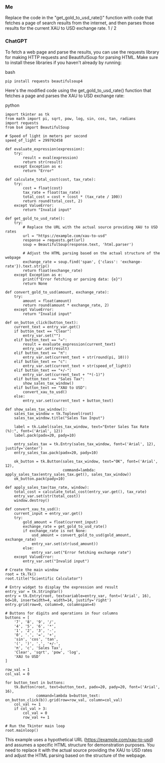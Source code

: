 ### Me
Replace the code in the "get_gold_to_usd_rate()" function with code that fetches a page of search results from the internet, and then parses those results for the current XAU to USD exchange rate.
1 / 2

### ChatGPT

To fetch a web page and parse the results, you can use the requests library for making HTTP requests and BeautifulSoup for parsing HTML. Make sure to install these libraries if you haven't already by running:

bash

```
pip install requests beautifulsoup4
```

Here's the modified code using the get_gold_to_usd_rate() function that fetches a page and parses the XAU to USD exchange rate:

python

```
import tkinter as tk
from math import pi, sqrt, pow, log, sin, cos, tan, radians
import requests
from bs4 import BeautifulSoup

# Speed of light in meters per second
speed_of_light = 299792458

def evaluate_expression(expression):
    try:
        result = eval(expression)
        return str(result)
    except Exception as e:
        return "Error"

def calculate_total_cost(cost, tax_rate):
    try:
        cost = float(cost)
        tax_rate = float(tax_rate)
        total_cost = cost + (cost * (tax_rate / 100))
        return round(total_cost, 2)
    except ValueError:
        return "Invalid input"

def get_gold_to_usd_rate():
    try:
        # Replace the URL with the actual source providing XAU to USD rates
        url = "https://example.com/xau-to-usd"
        response = requests.get(url)
        soup = BeautifulSoup(response.text, 'html.parser')

        # Adjust the HTML parsing based on the actual structure of the webpage
        exchange_rate = soup.find('span', {'class': 'exchange-rate'}).text.strip()
        return float(exchange_rate)
    except Exception as e:
        print(f"Error fetching or parsing data: {e}")
        return None

def convert_gold_to_usd(amount, exchange_rate):
    try:
        amount = float(amount)
        return round(amount * exchange_rate, 2)
    except ValueError:
        return "Invalid input"

def on_button_click(button_text):
    current_text = entry_var.get()
    if button_text == "Clear":
        entry_var.set("")
    elif button_text == "=":
        result = evaluate_expression(current_text)
        entry_var.set(result)
    elif button_text == "π":
        entry_var.set(current_text + str(round(pi, 10)))
    elif button_text == "c":
        entry_var.set(current_text + str(speed_of_light))
    elif button_text == "+/-":
        entry_var.set(current_text + "*(-1)")
    elif button_text == "Sales Tax":
        show_sales_tax_window()
    elif button_text == "XAU to USD":
        convert_xau_to_usd()
    else:
        entry_var.set(current_text + button_text)

def show_sales_tax_window():
    sales_tax_window = tk.Toplevel(root)
    sales_tax_window.title("Sales Tax Input")

    label = tk.Label(sales_tax_window, text="Enter Sales Tax Rate (%):", font=('Arial', 12))
    label.pack(padx=20, pady=10)

    entry_sales_tax = tk.Entry(sales_tax_window, font=('Arial', 12), justify='center')
    entry_sales_tax.pack(padx=20, pady=10)

    ok_button = tk.Button(sales_tax_window, text="OK", font=('Arial', 12),
                          command=lambda: apply_sales_tax(entry_sales_tax.get(), sales_tax_window))
    ok_button.pack(pady=10)

def apply_sales_tax(tax_rate, window):
    total_cost = calculate_total_cost(entry_var.get(), tax_rate)
    entry_var.set(str(total_cost))
    window.destroy()

def convert_xau_to_usd():
    current_input = entry_var.get()
    try:
        gold_amount = float(current_input)
        exchange_rate = get_gold_to_usd_rate()
        if exchange_rate is not None:
            usd_amount = convert_gold_to_usd(gold_amount, exchange_rate)
            entry_var.set(str(usd_amount))
        else:
            entry_var.set("Error fetching exchange rate")
    except ValueError:
        entry_var.set("Invalid input")

# Create the main window
root = tk.Tk()
root.title("Scientific Calculator")

# Entry widget to display the expression and result
entry_var = tk.StringVar()
entry = tk.Entry(root, textvariable=entry_var, font=('Arial', 16), bd=10, insertwidth=4, width=14, justify='right')
entry.grid(row=0, column=0, columnspan=4)

# Buttons for digits and operations in four columns
buttons = [
    '7', '8', '9', '/',
    '4', '5', '6', '*',
    '1', '2', '3', '-',
    '0', '.', '=', '+',
    'sin', 'cos', 'tan',
    '(', ')', ',', '+/-',
    'π', 'c', 'Sales Tax',
    'Clear', 'sqrt', 'pow', 'log',
    'XAU to USD'
]

row_val = 1
col_val = 0

for button_text in buttons:
    tk.Button(root, text=button_text, padx=20, pady=20, font=('Arial', 16),
              command=lambda b=button_text: on_button_click(b)).grid(row=row_val, column=col_val)
    col_val += 1
    if col_val > 3:
        col_val = 0
        row_val += 1

# Run the Tkinter main loop
root.mainloop()
```

This example uses a hypothetical URL (https://example.com/xau-to-usd) and assumes a specific HTML structure for demonstration purposes. You need to replace it with the actual source providing the XAU to USD rates and adjust the HTML parsing based on the structure of the webpage.
